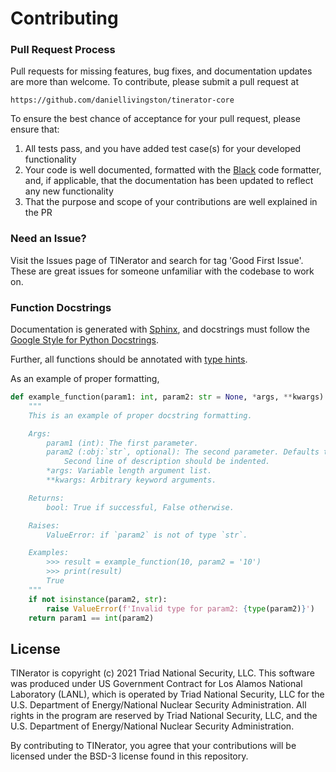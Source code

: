 # Contributing

### Pull Request Process

Pull requests for missing features, bug fixes, and documentation updates are
more than welcome. To contribute, please submit a pull request at

    https://github.com/daniellivingston/tinerator-core

To ensure the best chance of acceptance for your pull request, please ensure that:

1. All tests pass, and you have added test case(s) for your developed functionality
2. Your code is well documented, formatted with the [Black](https://github.com/psf/black) code formatter, and, if applicable, that the documentation has been updated to reflect any new functionality
3. That the purpose and scope of your contributions are well explained in the PR

### Need an Issue?

Visit the Issues page of TINerator and search for tag 'Good First Issue'. 
These are great issues for someone unfamiliar with the codebase to work on.

### Function Docstrings

Documentation is generated with [Sphinx](https://www.sphinx-doc.org/en/master/), and docstrings must follow the [Google Style for Python Docstrings](https://www.sphinx-doc.org/en/master/usage/extensions/example_google.html).

Further, all functions should be annotated with [type hints](https://docs.python.org/3/library/typing.html).

As an example of proper formatting,

```python
def example_function(param1: int, param2: str = None, *args, **kwargs) -> bool:
    """
    This is an example of proper docstring formatting.

    Args:
        param1 (int): The first parameter.
        param2 (:obj:`str`, optional): The second parameter. Defaults to None.
            Second line of description should be indented.
        *args: Variable length argument list.
        **kwargs: Arbitrary keyword arguments.

    Returns:
        bool: True if successful, False otherwise.

    Raises:
        ValueError: if `param2` is not of type `str`.

    Examples:
        >>> result = example_function(10, param2 = '10')
        >>> print(result)
        True
    """
    if not isinstance(param2, str):
        raise ValueError(f'Invalid type for param2: {type(param2)}')
    return param1 == int(param2)
```

## License

TINerator is copyright (c) 2021 Triad National Security, LLC. This software was produced under US Government Contract for Los Alamos National Laboratory (LANL), which is operated by Triad National Security, LLC for the U.S. Department of Energy/National Nuclear Security Administration. All rights in the program are reserved by Triad National Security, LLC, and the U.S. Department of Energy/National Nuclear Security Administration. 

By contributing to TINerator, you agree that your contributions will be licensed
under the BSD-3 license found in this repository.